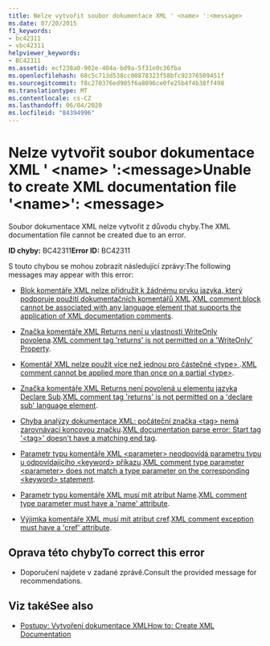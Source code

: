```yaml
---
title: Nelze vytvořit soubor dokumentace XML ' <name> ':<message>
ms.date: 07/20/2015
f1_keywords:
- bc42311
- vbc42311
helpviewer_keywords:
- BC42311
ms.assetid: ecf238a0-902e-404a-bd9a-5f31e0c36fba
ms.openlocfilehash: 68c5c713d538cc00878323f58bfc92376509451f
ms.sourcegitcommit: f8c270376ed905f6a8896ce0fe25b4f4b38ff498
ms.translationtype: MT
ms.contentlocale: cs-CZ
ms.lasthandoff: 06/04/2020
ms.locfileid: "84394996"
---
```

# <a name="unable-to-create-xml-documentation-file-name-message"></a><span data-ttu-id="088c5-102">Nelze vytvořit soubor dokumentace XML ' \<name> ':\<message></span><span class="sxs-lookup"><span data-stu-id="088c5-102">Unable to create XML documentation file '\<name>': \<message></span></span>
<span data-ttu-id="088c5-103">Soubor dokumentace XML nelze vytvořit z důvodu chyby.</span><span class="sxs-lookup"><span data-stu-id="088c5-103">The XML documentation file cannot be created due to an error.</span></span>  
  
 <span data-ttu-id="088c5-104">**ID chyby:** BC42311</span><span class="sxs-lookup"><span data-stu-id="088c5-104">**Error ID:** BC42311</span></span>  
  
 <span data-ttu-id="088c5-105">S touto chybou se mohou zobrazit následující zprávy:</span><span class="sxs-lookup"><span data-stu-id="088c5-105">The following messages may appear with this error:</span></span>  
  
- <span data-ttu-id="088c5-106">[Blok komentáře XML nelze přidružit k žádnému prvku jazyka, který podporuje použití dokumentačních komentářů XML](bc42312.md).</span><span class="sxs-lookup"><span data-stu-id="088c5-106">[XML comment block cannot be associated with any language element that supports the application of XML documentation comments](bc42312.md).</span></span>  
  
- <span data-ttu-id="088c5-107">[Značka komentáře XML Returns není u vlastnosti WriteOnly povolena](bc42313.md).</span><span class="sxs-lookup"><span data-stu-id="088c5-107">[XML comment tag 'returns' is not permitted on a 'WriteOnly' Property](bc42313.md).</span></span>  
  
- <span data-ttu-id="088c5-108">[Komentář XML nelze použít více než jednou pro částečné \<type> ](bc42314.md).</span><span class="sxs-lookup"><span data-stu-id="088c5-108">[XML comment cannot be applied more than once on a partial \<type>](bc42314.md).</span></span>  
  
- <span data-ttu-id="088c5-109">[Značka komentáře XML Returns není povolená u elementu jazyka Declare Sub](bc42315.md).</span><span class="sxs-lookup"><span data-stu-id="088c5-109">[XML comment tag 'returns' is not permitted on a 'declare sub' language element](bc42315.md).</span></span>  
  
- <span data-ttu-id="088c5-110">[Chyba analýzy dokumentace XML: počáteční značka \<tag> nemá zarovnávací koncovou značku](bc42316.md).</span><span class="sxs-lookup"><span data-stu-id="088c5-110">[XML documentation parse error: Start tag '\<tag>' doesn't have a matching end tag](bc42316.md).</span></span>  
  
- <span data-ttu-id="088c5-111">[Parametr typu komentáře XML \<parameter> neodpovídá parametru typu u odpovídajícího \<keyword> příkazu](bc42317.md).</span><span class="sxs-lookup"><span data-stu-id="088c5-111">[XML comment type parameter \<parameter> does not match a type parameter on the corresponding \<keyword> statement](bc42317.md).</span></span>  
  
- <span data-ttu-id="088c5-112">[Parametr typu komentáře XML musí mít atribut Name](bc42318.md).</span><span class="sxs-lookup"><span data-stu-id="088c5-112">[XML comment type parameter must have a 'name' attribute](bc42318.md).</span></span>  
  
- <span data-ttu-id="088c5-113">[Výjimka komentáře XML musí mít atribut cref](../language-reference/error-messages/xml-comment-exception-must-have-a-cref-attribute.md).</span><span class="sxs-lookup"><span data-stu-id="088c5-113">[XML comment exception must have a 'cref' attribute](../language-reference/error-messages/xml-comment-exception-must-have-a-cref-attribute.md).</span></span>  
  
## <a name="to-correct-this-error"></a><span data-ttu-id="088c5-114">Oprava této chyby</span><span class="sxs-lookup"><span data-stu-id="088c5-114">To correct this error</span></span>  
  
- <span data-ttu-id="088c5-115">Doporučení najdete v zadané zprávě.</span><span class="sxs-lookup"><span data-stu-id="088c5-115">Consult the provided message for recommendations.</span></span>  
  
## <a name="see-also"></a><span data-ttu-id="088c5-116">Viz také</span><span class="sxs-lookup"><span data-stu-id="088c5-116">See also</span></span>

- [<span data-ttu-id="088c5-117">Postupy: Vytvoření dokumentace XML</span><span class="sxs-lookup"><span data-stu-id="088c5-117">How to: Create XML Documentation</span></span>](../programming-guide/program-structure/how-to-create-xml-documentation.md)
